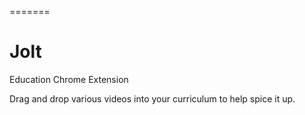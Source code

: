 
=======
# Jolt
Education Chrome Extension 


Drag and drop various videos into your curriculum to help spice it up. 
